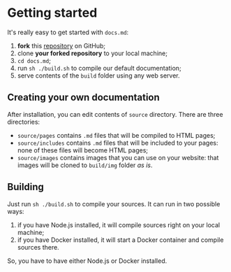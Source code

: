 
# Getting started

It's really easy to get started with `docs.md`:

1. **fork** this [repository](https://github.com/kirick13/docs.md) on GitHub;
2. clone **your forked repository** to your local machine;
3. `cd docs.md`;
4. run `sh ./build.sh` to compile our default documentation;
5. serve contents of the `build` folder using any web server.

## Creating your own documentation

After installation, you can edit contents of `source` directory. There are three directories:
- `source/pages` contains `.md` files that will be compiled to HTML pages;
- `source/includes` contains `.md` files that will be included to your pages: none of these files will become HTML pages;
- `source/images` contains images that you can use on your website: that images will be cloned to `build/img` folder *as is*.

## Building

Just run `sh ./build.sh` to compile your sources. It can run in two possible ways:

1. if you have Node.js installed, it will compile sources right on your local machine;
2. if you have Docker installed, it will start a Docker container and compile sources there.

So, you have to have either Node.js or Docker installed.
